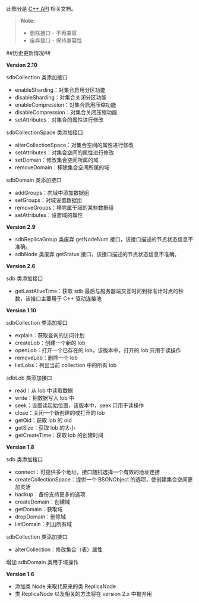 此部分是 [C++ API](api/cpp/html/index.html) 相关文档。

> **Note:** 
>
> * 删除接口 - 不再兼容 
> * 废弃接口 - 保持兼容性

##历史更新情况##


**Version 2.10**

sdbCollection 类添加接口

 * enableSharding：对集合启用分区功能
 * disableSharding：对集合关闭分区功能
 * enableCompression：对集合启用压缩功能
 * disableCompression：对集合关闭压缩功能
 * setAttributes：对集合的属性进行修改

sdbCollectionSpace 类添加接口

 * alterCollectionSpace：对集合空间的属性进行修改
 * setAttributes：对集合空间的属性进行修改
 * setDomain：修改集合空间所属的域
 * removeDomain：移除集合空间所属的域

sdbDomain 类添加接口

 * addGroups：向域中添加数据组
 * setGroups：对域设置数据组
 * removeGroups：移除属于域的某些数据组
 * setAttributes：设置域的属性

**Version 2.9**

* sdbReplicaGroup 类废弃 getNodeNum 接口，该接口描述的节点状态信息不准确。
* sdbNode 类废弃 getStatus 接口，该接口描述的节点状态信息不准确。

**Version 2.6**

sdb 类添加接口

 * getLastAliveTime：获取 sdb 最后与服务器端交互时间到标准计时点的秒数，该接口主要用于 C++ 驱动连接池

**Version 1.10**

sdbCollection 类添加接口

 * explain：获取查询的访问计划
 * createLob：创建一个新的 lob
 * openLob：打开一个已存在的 lob，该版本中，打开的 lob 只用于读操作
 * removeLob：删除一个 lob
 * listLobs：列出当前 collection 中的所有 lob

sdbLob 类添加接口

 * read：从 lob 中读取数据
 * write：把数据写入 lob 中 
 * seek：设置读起始位置，该版本中，seek 只用于读操作 
 * close：关闭一个新创建的或打开的 lob 
 * getOid：获取 lob 的 oid 
 * getSize：获取 lob 的大小 
 * getCreateTime：获取 lob 的创建时间

**Version 1.8**

sdb 类添加接口

 * connect：可提供多个地址，接口随机选择一个有效的地址连接 
 * createCollectionSpace：提供一个 BSONObject 的选项，使创建集合空间更加灵活 
 * backup：备份支持更多的选项 
 * createDomain：创建域
 * getDomain：获取域
 * dropDomain：删除域
 * listDomain：列出所有域

sdbCollection 类添加接口

 * alterCollection：修改集合（表）属性


增加 sdbDomain 类用于域操作

**Version 1.6**

 * 添加类 Node 来取代原来的类 ReplicaNode
 * 类 ReplicaNode 以及相关的方法将在 version 2.x 中被弃用 

